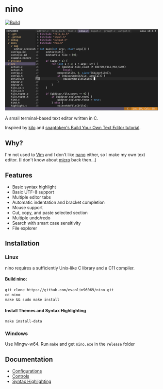 # nino

[![Build](https://github.com/evanlin96069/nino/actions/workflows/build.yml/badge.svg)](https://github.com/evanlin96069/nino/actions?query=branch%3Amaster)

![screenshot](docs/img/nino_v0.0.3.png)

A small terminal-based text editor written in C.

Inspired by [kilo](https://github.com/antirez/kilo)
and [snaptoken's Build Your Own Text Editor tutorial](https://viewsourcecode.org/snaptoken/kilo/).

## Why?
I'm not used to [Vim](https://www.vim.org/) and I don't like [nano](https://nano-editor.org/) either, so I make my own text editor. (I don't know about [micro](https://micro-editor.github.io/) back then...)

## Features
- Basic syntax highlight
- Basic UTF-8 support
- Multiple editor tabs
- Automatic indentation and bracket completion
- Mouse support
- Cut, copy, and paste selected section
- Multiple undo/redo
- Search with smart case sensitivity
- File explorer

## Installation
### Linux
nino requires a sufficiently Unix-like C library and a C11 compiler.

#### Build nino:
```
git clone https://github.com/evanlin96069/nino.git
cd nino
make && sudo make install
```

#### Install Themes and Syntax Highlighting
```
make install-data
```

### Windows
Use Mingw-w64. Run `make` and get `nino.exe` in the `release` folder

## Documentation
- [Configurations](docs/configs.md)
- [Controls](docs/controls.md)
- [Syntax Highlighting](docs/syntax.md)
